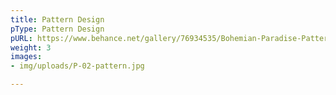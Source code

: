```yaml
---
title: Pattern Design
pType: Pattern Design
pURL: https://www.behance.net/gallery/76934535/Bohemian-Paradise-Pattern-Collection
weight: 3
images:
- img/uploads/P-02-pattern.jpg

---
```

